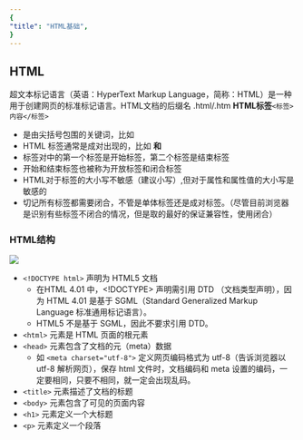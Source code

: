 ```yaml
---
{
"title": "HTML基础",
}
---
```

## HTML
超文本标记语言（英语：HyperText Markup Language，简称：HTML）是一种用于创建网页的标准标记语言。HTML文档的后缀名 .html/.htm
**HTML标签**`<标签>内容</标签>`
- 是由尖括号包围的关键词，比如 <html>
- HTML 标签通常是成对出现的，比如 <b> 和 </b>
- 标签对中的第一个标签是开始标签，第二个标签是结束标签
- 开始和结束标签也被称为开放标签和闭合标签
- HTML对于标签的大小写不敏感（建议小写）,但对于属性和属性值的大小写是敏感的
- 切记所有标签都需要闭合，不管是单体标签还是成对标签。（尽管目前浏览器是识别有些标签不闭合的情况，但是取的最好的保证兼容性，使用闭合）

### HTML结构
<img src="https://www.runoob.com/wp-content/uploads/2013/06/02A7DD95-22B4-4FB9-B994-DDB5393F7F03.jpg">

- `<!DOCTYPE html>` 声明为 HTML5 文档
    - 在HTML 4.01 中，<!DOCTYPE> 声明需引用 DTD （文档类型声明），因为 HTML 4.01 是基于 SGML（Standard Generalized Markup Language 标准通用标记语言）。
    - HTML5 不是基于 SGML，因此不要求引用 DTD。
- `<html>` 元素是 HTML 页面的根元素
- `<head>` 元素包含了文档的元（meta）数据
    - 如 `<meta charset="utf-8">` 定义网页编码格式为 utf-8（告诉浏览器以 utf-8 解析网页），保存 html 文件时，文档编码和 meta 设置的编码，一定要相同，只要不相同，就一定会出现乱码。
- `<title>` 元素描述了文档的标题
- `<body>` 元素包含了可见的页面内容
- `<h1>` 元素定义一个大标题
- `<p>` 元素定义一个段落

